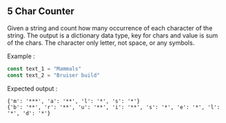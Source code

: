 ## 5 Char Counter

Given a string and count how many occurrence of each character of the string. The output is a dictionary data type, key for chars and value is sum of the chars. The character only letter, not space, or any symbols.

Example :

```javascript
const text_1 = "Mammals"
const text_2 = "Bruiser build"
```

Expected output :

```
{'m': '***', 'a': '**', 'l': '*', 's': '*'}
{'b': '**', 'r': '**', 'u': '**', 'i': '**', 's': '*', 'e': '*', 'l': '*', 'd': '*'}